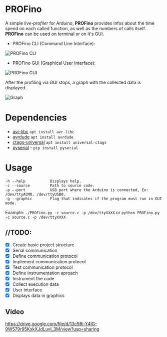 # PROFino
A simple *live-profiler* for Arduino, **PROFino** provides infos about the time spend on each called function, as well as the numbers of calls itself. **PROFino** can be used on terminal or on it's GUI.
* PROFino CLI (Command Line Interface):

![PROFino CLI](https://i.imgur.com/hFLFDFP.png)

* PROFino GUI (Graphical User Interface):

![PROFino GUI](https://i.imgur.com/sB93Moa.png)

After the profiling via GUI stops, a graph with the collected data is displayed.

![Graph](https://i.imgur.com/lMkpIHy.png)


# Dependencies
* [avr-libc](https://www.nongnu.org/avr-libc/) ```apt install avr-libc```
* [avrdude](https://www.nongnu.org/avrdude/) ```apt install avrdude```
* [ctags-universal](https://github.com/universal-ctags/ctags) ```apt install universal-ctags```
* [pyserial](https://pypi.org/project/pyserial/) - ```pip install pyserial```

# Usage 
```
-h --help           Displays help.
-c --source         Path to source code.
-p --port           USB port where the Arduino is connected, Ex: /dev/ttyACM0, /dev/ttyUSB0.
-g --graphic        Flag that indicates if the program must run in GUI mode.
```
Example: `./PROFino.py -c source.c -p /dev/ttyXXXX` or `python PROFino.py -c source.c -p /dev/ttyXXXX`

## //TODO:
- [x] Create basic project structure
- [x] Serial communication
- [x] Define communication protocol
- [x] Implement communication protocol
- [x] Test communication protocol
- [x] Define instrumentation aproach
- [x] Instrument the code
- [x] Collect execution data
- [x] User interface
- [x] Displays data in graphics

## Video
https://drive.google.com/file/d/13c98j-Y4IG-9W579r95KxkXJdLuvI_3M/view?usp=sharing
